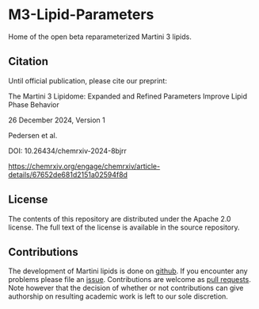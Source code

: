 # M3-Lipid-Parameters

Home of the open beta reparameterized Martini 3 lipids. 

## Citation

Until official publication, please cite our preprint:

The Martini 3 Lipidome: Expanded and Refined Parameters Improve Lipid Phase Behavior

26 December 2024, Version 1

Pedersen et al.

DOI: 10.26434/chemrxiv-2024-8bjrr

https://chemrxiv.org/engage/chemrxiv/article-details/67652de681d2151a02594f8d

## License

The contents of this repository are distributed under the Apache 2.0 license.
The full text of the license is available in the source repository.

## Contributions

The development of Martini lipids is done on [github]. If you encounter any problems please file an [issue].
Contributions are welcome as [pull requests]. Note however that the
decision of whether or not contributions can give authorship on resulting
academic work is left to our sole discretion.

[github]: https://github.com/Martini-Force-Field-Initiative/M3-Lipid-Parameters
[issue]: https://github.com/Martini-Force-Field-Initiative/M3-Lipid-Parameters/issues
[pull requests]: https://github.com/Martini-Force-Field-Initiative/M3-Lipid-Parameters/pulls



